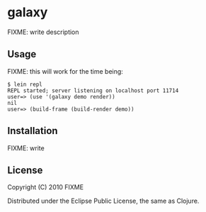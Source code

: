 # galaxy

FIXME: write description

## Usage

FIXME: this will work for the time being:

```
$ lein repl
REPL started; server listening on localhost port 11714
user=> (use '(galaxy demo render))
nil
user=> (build-frame (build-render demo))
```

## Installation

FIXME: write

## License

Copyright (C) 2010 FIXME

Distributed under the Eclipse Public License, the same as Clojure.

